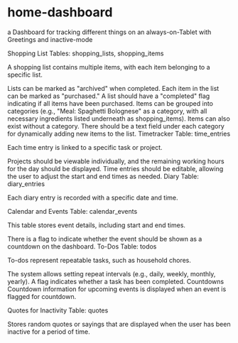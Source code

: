 # home-dashboard
a Dashboard for tracking different things on an always-on-Tablet with Greetings and inactive-mode

Shopping List
Tables: shopping_lists, shopping_items

A shopping list contains multiple items, with each item belonging to a specific list.

Lists can be marked as "archived" when completed.
Each item in the list can be marked as "purchased."
A list should have a "completed" flag indicating if all items have been purchased.
Items can be grouped into categories (e.g., "Meal: Spaghetti Bolognese" as a category, with all necessary ingredients listed underneath as shopping_items).
Items can also exist without a category.
There should be a text field under each category for dynamically adding new items to the list.
Timetracker
Table: time_entries

Each time entry is linked to a specific task or project.

Projects should be viewable individually, and the remaining working hours for the day should be displayed.
Time entries should be editable, allowing the user to adjust the start and end times as needed.
Diary
Table: diary_entries

Each diary entry is recorded with a specific date and time.

Calendar and Events
Table: calendar_events

This table stores event details, including start and end times.

There is a flag to indicate whether the event should be shown as a countdown on the dashboard.
To-Dos
Table: todos

To-dos represent repeatable tasks, such as household chores.

The system allows setting repeat intervals (e.g., daily, weekly, monthly, yearly).
A flag indicates whether a task has been completed.
Countdowns
Countdown information for upcoming events is displayed when an event is flagged for countdown.

Quotes for Inactivity
Table: quotes

Stores random quotes or sayings that are displayed when the user has been inactive for a period of time.

